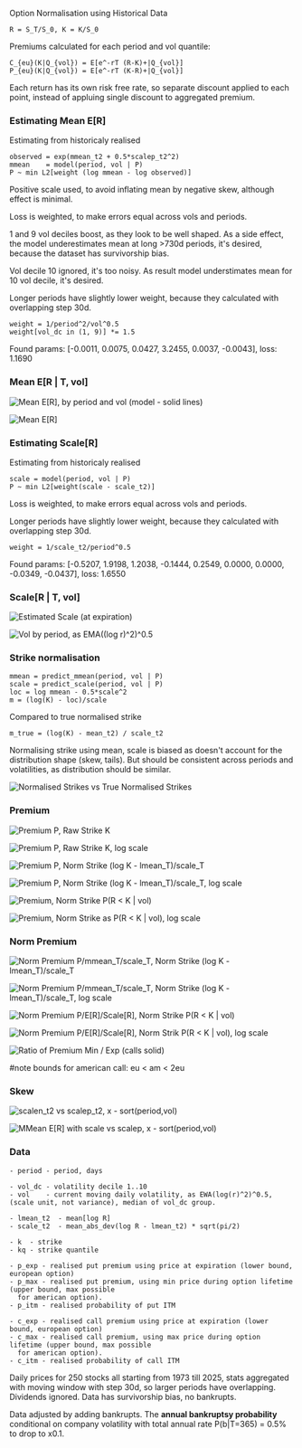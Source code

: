 Option Normalisation using Historical Data

    R = S_T/S_0, K = K/S_0

Premiums calculated for each period and vol quantile:

    C_{eu}(K|Q_{vol}) = E[e^-rT (R-K)+|Q_{vol}]
    P_{eu}(K|Q_{vol}) = E[e^-rT (K-R)+|Q_{vol}]

Each return has its own risk free rate, so separate discount applied to each point, instead of appluing single discount
to aggregated premium.

### Estimating Mean E[R]

Estimating from historicaly realised

    observed = exp(mmean_t2 + 0.5*scalep_t2^2)
    mmean    = model(period, vol | P)
    P ~ min L2[weight (log mmean - log observed)]

Positive scale used, to avoid inflating mean by negative skew, although effect is minimal.

Loss is weighted, to make errors equal across vols and periods.

1 and 9 vol deciles boost, as they look to be well shaped. As a side effect, the model underestimates mean at
long >730d periods, it's desired, because the dataset has survivorship bias.

Vol decile 10 ignored, it's too noisy. As result model understimates mean for 10 vol decile, it's desired.

Longer periods have slightly lower weight, because they calculated with overlapping step 30d.

    weight = 1/period^2/vol^0.5
    weight[vol_dc in (1, 9)] *= 1.5

Found params: [-0.0011, 0.0075, 0.0427, 3.2455, 0.0037, -0.0043], loss: 1.1690

### Mean E[R | T, vol]

![Mean E[R], by period and vol (model - solid lines)](readme/mean-e-r-by-period-and-vol-model-solid-lines.png)

![Mean E[R]](readme/mean-e-r.png)

### Estimating Scale[R]

Estimating from historicaly realised

    scale = model(period, vol | P)
    P ~ min L2[weight(scale - scale_t2)]

Loss is weighted, to make errors equal across vols and periods.

Longer periods have slightly lower weight, because they calculated with overlapping step 30d.

    weight = 1/scale_t2/period^0.5

Found params: [-0.5207, 1.9198, 1.2038, -0.1444, 0.2549, 0.0000, 0.0000, -0.0349, -0.0437], loss: 1.6550

### Scale[R | T, vol]

![Estimated Scale (at expiration)](readme/estimated-scale-at-expiration.png)

![Vol by period, as EMA((log r)^2)^0.5](readme/vol-by-period-as-ema-log-r-2-0-5.png)

### Strike normalisation

    mmean = predict_mmean(period, vol | P)
    scale = predict_scale(period, vol | P)
    loc = log mmean - 0.5*scale^2
    m = (log(K) - loc)/scale

Compared to true normalised strike

    m_true = (log(K) - mean_t2) / scale_t2

Normalising strike using mean, scale is biased as doesn't account for the distribution shape (skew, tails). But
should be consistent across periods and volatilities, as distribution should be similar.

![Normalised Strikes vs True Normalised Strikes](readme/normalised-strikes-vs-true-normalised-strikes.png)

### Premium

![Premium P, Raw Strike K](readme/premium-p-raw-strike-k.png)

![Premium P, Raw Strike K, log scale](readme/premium-p-raw-strike-k-log-scale.png)

![Premium P, Norm Strike (log K - lmean_T)/scale_T](readme/premium-p-norm-strike-log-k-lmean-t-scale-t.png)

![Premium P, Norm Strike (log K - lmean_T)/scale_T, log scale](readme/premium-p-norm-strike-log-k-lmean-t-scale-t-log-scale.png)

![Premium, Norm Strike P(R < K | vol)](readme/premium-norm-strike-p-r-k-vol.png)

![Premium, Norm Strike as P(R < K | vol), log scale](readme/premium-norm-strike-as-p-r-k-vol-log-scale.png)

### Norm Premium

![Norm Premium P/mmean_T/scale_T, Norm Strike (log K - lmean_T)/scale_T](readme/norm-premium-p-mmean-t-scale-t-norm-strike-log-k-lmean-t-scale-t.png)

![Norm Premium P/mmean_T/scale_T, Norm Strike (log K - lmean_T)/scale_T, log scale](readme/norm-premium-p-mmean-t-scale-t-norm-strike-log-k-lmean-t-scale-t-log-scale.png)

![Norm Premium P/E[R]/Scale[R], Norm Strike P(R < K | vol)](readme/norm-premium-p-e-r-scale-r-norm-strike-p-r-k-vol.png)

![Norm Premium P/E[R]/Scale[R], Norm Strik P(R < K | vol), log scale](readme/norm-premium-p-e-r-scale-r-norm-strik-p-r-k-vol-log-scale.png)

![Ratio of Premium Min / Exp (calls solid)](readme/ratio-of-premium-min-exp-calls-solid.png)

#note bounds for american call: eu < am < 2eu

### Skew

![scalen_t2 vs scalep_t2, x - sort(period,vol)](readme/scalen-t2-vs-scalep-t2-x-sort-period-vol.png)

![MMean E[R] with scale vs scalep, x - sort(period,vol)](readme/mmean-e-r-with-scale-vs-scalep-x-sort-period-vol.png)

### Data

    - period - period, days

    - vol_dc - volatility decile 1..10
    - vol    - current moving daily volatility, as EWA(log(r)^2)^0.5, (scale unit, not variance), median of vol_dc group.

    - lmean_t2  - mean[log R]
    - scale_t2  - mean_abs_dev(log R - lmean_t2) * sqrt(pi/2)

    - k  - strike
    - kq - strike quantile

    - p_exp - realised put premium using price at expiration (lower bound, european option)
    - p_max - realised put premium, using min price during option lifetime (upper bound, max possible
      for american option).
    - p_itm - realised probability of put ITM

    - c_exp - realised call premium using price at expiration (lower bound, european option)
    - c_max - realised call premium, using max price during option lifetime (upper bound, max possible
      for american option).
    - c_itm - realised probability of call ITM


Daily prices for 250 stocks all starting from 1973 till 2025, stats aggregated with moving window with step 30d, so
larger periods have overlapping. Dividends ignored. Data has survivorship bias, no bankrupts.

Data adjusted by adding bankrupts. The **annual bankruptsy probability** conditional on company volatility with total
annual rate P(b|T=365) = 0.5% to drop to x0.1.

